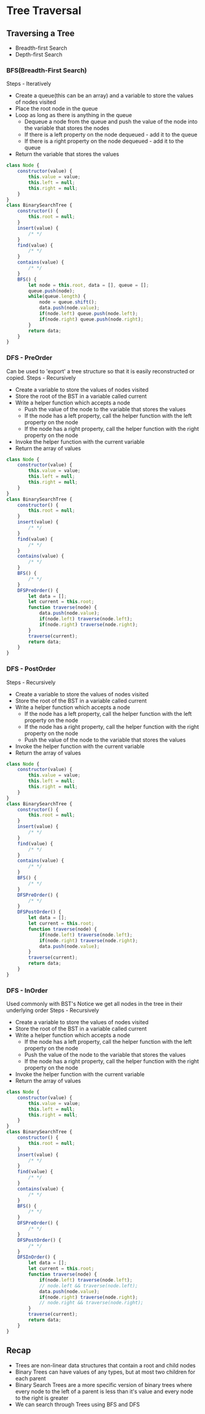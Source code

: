 # Tree Traversal
## Traversing a Tree
* Breadth-first Search
* Depth-first Search
### BFS(Breadth-First Search)
Steps - Iteratively
* Create a queue(this can be an array) and a variable to store the values of nodes visited
* Place the root node in the queue
* Loop as long as there is anything in the queue
    * Dequeue a node from the queue and push the value of the node into the variable that stores the nodes
    * If there is a left property on the node dequeued - add it to the queue
    * If there is a right property on the node dequeued - add it to the queue
* Return the variable that stores the values
```javascript
class Node {
    constructor(value) {
        this.value = value;
        this.left = null;
        this.right = null;
    }   
}
class BinarySearchTree {
    constructor() {
        this.root = null;
    }
    insert(value) {
        /* */
    }
    find(value) {
        /* */
    }
    contains(value) {
        /* */
    }
    BFS() {
        let node = this.root, data = [], queue = [];
        queue.push(node);
        while(queue.length) {
            node = queue.shift();
            data.push(node.value);
            if(node.left) queue.push(node.left);
            if(node.right) queue.push(node.right);
        }
        return data;
    }
}
```
### DFS - PreOrder
Can be used to 'export' a tree structure so that it is easily reconstructed or copied.
Steps - Recursively
* Create a variable to store the values of nodes visited
* Store the root of the BST in a variable called current
* Write a helper function which accepts a node
    * Push the value of the node to the variable that stores the values
    * If the node has a left property, call the helper function with the left property on the node
    * If the node has a right property, call the helper function with the right property on the node
* Invoke the helper function with the current variable
* Return the array of values
```javascript
class Node {
    constructor(value) {
        this.value = value;
        this.left = null;
        this.right = null;
    }   
}
class BinarySearchTree {
    constructor() {
        this.root = null;
    }
    insert(value) {
        /* */
    }
    find(value) {
        /* */
    }
    contains(value) {
        /* */
    }
    BFS() {
        /* */
    }
    DFSPreOrder() {
        let data = [];
        let current = this.root;
        function traverse(node) {
            data.push(node.value);
            if(node.left) traverse(node.left);
            if(node.right) traverse(node.right);
        }
        traverse(current);
        return data;
    }
}
```
### DFS - PostOrder
Steps - Recursively
* Create a variable to store the values of nodes visited
* Store the root of the BST in a variable called current
* Write a helper function which accepts a node
    * If the node has a left property, call the helper function with the left property on the node
    * If the node has a right property, call the helper function with the right property on the node
    * Push the value of the node to the variable that stores the values
* Invoke the helper function with the current variable
* Return the array of values
```javascript
class Node {
    constructor(value) {
        this.value = value;
        this.left = null;
        this.right = null;
    }   
}
class BinarySearchTree {
    constructor() {
        this.root = null;
    }
    insert(value) {
        /* */
    }
    find(value) {
        /* */
    }
    contains(value) {
        /* */
    }
    BFS() {
        /* */
    }
    DFSPreOrder() {
        /* */
    }
    DFSPostOrder() {
        let data = [];
        let current = this.root;
        function traverse(node) {
            if(node.left) traverse(node.left);
            if(node.right) traverse(node.right);
            data.push(node.value);
        }
        traverse(current);
        return data;
    }
}
```
### DFS - InOrder
Used commonly with BST's
Notice we get all nodes in the tree in their underlying order
Steps - Recursively
* Create a variable to store the values of nodes visited
* Store the root of the BST in a variable called current
* Write a helper function which accepts a node
    * If the node has a left property, call the helper function with the left property on the node
    * Push the value of the node to the variable that stores the values
    * If the node has a right property, call the helper function with the right property on the node
* Invoke the helper function with the current variable
* Return the array of values
```javascript
class Node {
    constructor(value) {
        this.value = value;
        this.left = null;
        this.right = null;
    }   
}
class BinarySearchTree {
    constructor() {
        this.root = null;
    }
    insert(value) {
        /* */
    }
    find(value) {
        /* */
    }
    contains(value) {
        /* */
    }
    BFS() {
        /* */
    }
    DFSPreOrder() {
        /* */
    }
    DFSPostOrder() {
        /* */
    }
    DFSInOrder() {
        let data = [];
        let current = this.root;
        function traverse(node) {
            if(node.left) traverse(node.left);
            // node.left && traverse(node.left);
            data.push(node.value);
            if(node.right) traverse(node.right);
            // node.right && traverse(node.right);
        }
        traverse(current);
        return data;
    }
}
```
## Recap
* Trees are non-linear data structures that contain a root and child nodes
* Binary Trees can have values of any types, but at most two children for each parent
* Binary Search Trees are a more specific version of binary trees where every node to the left of a parent is less than it's value and every node to the right is greater
* We can search through Trees using BFS and DFS